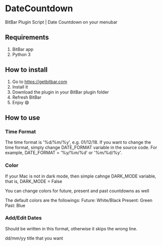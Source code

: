 # DateCountdown
BitBar Plugin Script | Date Countdown on your menubar

## Requirements
1. BitBar app
2. Python 3

## How to install
1. Go to https://getbitbar.com
2. Install it
3. Download the plugin in your BitBar plugin folder
4. Refresh BitBar
5. Enjoy :smile:

## How to use

### Time Format
The time format is '%d/%m/%y', e.g. 01/12/18.
If you want to change the time format, simply change DATE_FORMAT variable in the source code.
For example, DATE_FORMAT = '%y/%m/%d' or '%m/%d/%y'.

### Color
If your Mac is not in dark mode, then simple cahnge DARK_MODE variable, that is, DARK_MODE = False

You can change colors for future, present and past countdowns as well

The default colors are the followings: 
Future: White/Black
Present: Green
Past: Blue


### Add/Edit Dates
Should be written in this format, otherwise it skips the wrong line.

dd/mm/yy title that you want
